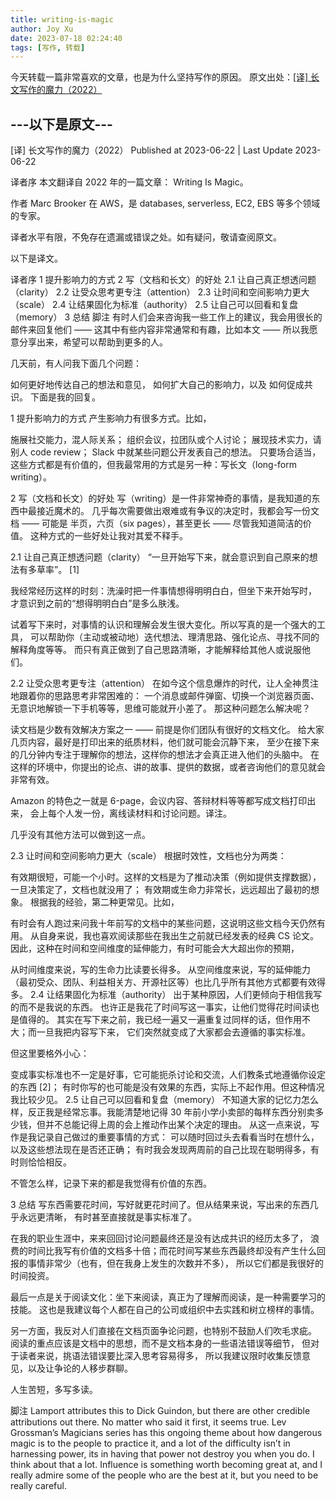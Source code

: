 ```yaml
---
title: writing-is-magic
author: Joy Xu
date: 2023-07-18 02:24:40
tags: [写作, 转载]
---
```


今天转载一篇非常喜欢的文章，也是为什么坚持写作的原因。
原文出处：[[译] 长文写作的魔力（2022）](https://arthurchiao.art/blog/writing-is-magic-zh/)

---以下是原文---
----------------

[译] 长文写作的魔力（2022）
Published at 2023-06-22 | Last Update 2023-06-22

译者序
本文翻译自 2022 年的一篇文章： Writing Is Magic。

作者 Marc Brooker 在 AWS，是 databases, serverless, EC2, EBS 等多个领域的专家。

译者水平有限，不免存在遗漏或错误之处。如有疑问，敬请查阅原文。

以下是译文。

译者序
1 提升影响力的方式
2 写（文档和长文）的好处
2.1 让自己真正想透问题（clarity）
2.2 让受众思考更专注（attention）
2.3 让时间和空间影响力更大（scale）
2.4 让结果固化为标准（authority）
2.5 让自己可以回看和复盘（memory）
3 总结
脚注
有时人们会来咨询我一些工作上的建议，我会用很长的邮件来回复他们 —— 这其中有些内容非常通常和有趣，比如本文 —— 所以我愿意分享出来，希望可以帮助到更多的人。

几天前，有人问我下面几个问题：

如何更好地传达自己的想法和意见，
如何扩大自己的影响力，以及
如何促成共识。
下面是我的回复。

1 提升影响力的方式
产生影响力有很多方式。比如，

施展社交能力，混人际关系；
组织会议，拉团队或个人讨论；
展现技术实力，请别人 code review；
Slack 中就某些问题公开发表自己的想法。
只要场合适当，这些方式都是有价值的，但我最常用的方式是另一种：写长文（long-form writing）。

2 写（文档和长文）的好处
写（writing）是一件非常神奇的事情，是我知道的东西中最接近魔术的。 几乎每次需要做出艰难或有争议的决定时，我都会写一份文档 —— 可能是 半页，六页（six pages），甚至更长 —— 尽管我知道简洁的价值。 这种方式的一些好处让我对其爱不释手。

2.1 让自己真正想透问题（clarity）
“一旦开始写下来，就会意识到自己原来的想法有多草率”。 [1]

我经常经历这样的时刻：洗澡时把一件事情想得明明白白，但坐下来开始写时， 才意识到之前的“想得明明白白”是多么肤浅。

试着写下来时，对事情的认识和理解会发生很大变化。所以写真的是一个强大的工具， 可以帮助你（主动或被动地）迭代想法、理清思路、强化论点、寻找不同的解释角度等等。 而只有真正做到了自己思路清晰，才能解释给其他人或说服他们。

2.2 让受众思考更专注（attention）
在如今这个信息爆炸的时代，让人全神贯注地跟着你的思路思考非常困难的： 一个消息或邮件弹窗、切换一个浏览器页面、无意识地解锁一下手机等等，思维可能就开小差了。 那这种问题怎么解决呢？

读文档是少数有效解决方案之一 —— 前提是你们团队有很好的文档文化。 给大家几页内容，最好是打印出来的纸质材料，他们就可能会沉静下来， 至少在接下来的几分钟内专注于理解你的想法，这样你的想法才会真正进入他们的头脑中。 在这样的环境中，你提出的论点、讲的故事、提供的数据，或者咨询他们的意见就会非常有效。

Amazon 的特色之一就是 6-page，会议内容、答辩材料等等都写成文档打印出来， 会上每个人发一份，离线读材料和讨论问题。译注。

几乎没有其他方法可以做到这一点。

2.3 让时间和空间影响力更大（scale）
根据时效性，文档也分为两类：

有效期很短，可能一个小时。这样的文档是为了推动决策（例如提供支撑数据），一旦决策定了，文档也就没用了；
有效期或生命力非常长，远远超出了最初的想象。
根据我的经验，第二种更常见。比如，

有时会有人跑过来问我十年前写的文档中的某些问题，这说明这些文档今天仍然有用。
从自身来说，我也喜欢阅读那些在我出生之前就已经发表的经典 CS 论文。
因此，这种在时间和空间维度的延伸能力，有时可能会大大超出你的预期，

从时间维度来说，写的生命力比读要长得多。
从空间维度来说，写的延伸能力（最初受众、团队、利益相关方、开源社区等）也比几乎所有其他方式都要有效得多。
2.4 让结果固化为标准（authority）
出于某种原因，人们更倾向于相信我写的而不是我说的东西。 也许正是我花了时间写这一事实，让他们觉得花时间读也是值得的。 其实在写下来之前，我已经一遍又一遍重复过同样的话，但作用不大；而一旦我把内容写下来， 它们突然就变成了大家都会去遵循的事实标准。

但这里要格外小心：

变成事实标准也不一定是好事，它可能扼杀讨论和交流，人们教条式地遵循你设定的东西 [2]；
有时你写的也可能是没有效果的东西，实际上不起作用。但这种情况我比较少见。
2.5 让自己可以回看和复盘（memory）
不知道大家的记忆力怎么样，反正我是经常忘事。我能清楚地记得 30 年前小学小卖部的每样东西分别卖多少钱，但并不总能记得上周的会上推动作出某个决定的理由。 从这一点来说，写作是我记录自己做过的重要事情的方式： 可以随时回过头去看看当时在想什么，以及这些想法现在是否还正确； 有时我会发现两周前的自己比现在聪明得多，有时则恰恰相反。

不管怎么样，记录下来的都是我觉得有价值的东西。

3 总结
写东西需要花时间，写好就更花时间了。但从结果来说，写出来的东西几乎永远更清晰， 有时甚至直接就是事实标准了。

在我的职业生涯中，来来回回讨论问题最终还是没有达成共识的经历太多了， 浪费的时间比我写有价值的文档多十倍；而花时间写某些东西最终却没有产生什么回报的事情非常少（也有，但在我身上发生的次数并不多）， 所以它们都是我很好的时间投资。

最后一点是关于阅读文化：坐下来阅读，真正为了理解而阅读，是一种需要学习的技能。 这也是我建议每个人都在自己的公司或组织中去实践和树立榜样的事情。

另一方面，我反对人们直接在文档页面争论问题，也特别不鼓励人们吹毛求疵。 阅读的重点应该是文档中的思想，而不是文档本身的一些语法错误等细节， 但对于读者来说，挑语法错误要比深入思考容易得多， 所以我建议限时收集反馈意见，以及让争论的人移步群聊。

人生苦短，多写多读。

脚注
Lamport attributes this to Dick Guindon, but there are other credible attributions out there. No matter who said it first, it seems true.
Lev Grossman’s Magicians series has this ongoing theme about how dangerous magic is to the people to practice it, and a lot of the difficulty isn’t in harnessing power, its in having that power not destroy you when you do. I think about that a lot. Influence is something worth becoming great at, and I really admire some of the people who are the best at it, but you need to be really careful.
